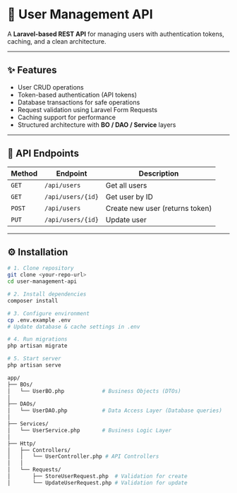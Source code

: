 # 🚀 User Management API

A **Laravel-based REST API** for managing users with authentication tokens, caching, and a clean architecture.

---

## ✨ Features
- User CRUD operations  
- Token-based authentication (API tokens)  
- Database transactions for safe operations  
- Request validation using Laravel Form Requests  
- Caching support for performance  
- Structured architecture with **BO / DAO / Service** layers  

---

## 📌 API Endpoints

| Method | Endpoint           | Description                       |
|--------|--------------------|-----------------------------------|
| `GET`  | `/api/users`       | Get all users                     |
| `GET`  | `/api/users/{id}`  | Get user by ID                    |
| `POST` | `/api/users`       | Create new user (returns token)   |
| `PUT`  | `/api/users/{id}`  | Update user                       |

---

## ⚙️ Installation

```bash
# 1. Clone repository
git clone <your-repo-url>
cd user-management-api

# 2. Install dependencies
composer install

# 3. Configure environment
cp .env.example .env
# Update database & cache settings in .env

# 4. Run migrations
php artisan migrate

# 5. Start server
php artisan serve

app/
├── BOs/
│   └── UserBO.php            # Business Objects (DTOs)
│
├── DAOs/
│   └── UserDAO.php           # Data Access Layer (Database queries)
│
├── Services/
│   └── UserService.php       # Business Logic Layer
│
├── Http/
│   ├── Controllers/
│   │   └── UserController.php # API Controllers
│   │
│   └── Requests/
│       ├── StoreUserRequest.php  # Validation for create
│       └── UpdateUserRequest.php # Validation for update

